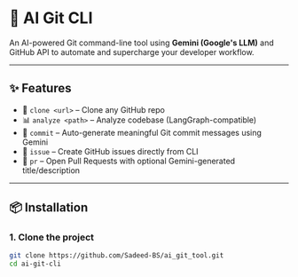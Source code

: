 # 🤖 AI Git CLI

An AI-powered Git command-line tool using **Gemini (Google's LLM)** and GitHub API to automate and supercharge your developer workflow.

---

## ✨ Features

- 🔁 `clone <url>` – Clone any GitHub repo
- 📊 `analyze <path>` – Analyze codebase (LangGraph-compatible)
- 🧠 `commit` – Auto-generate meaningful Git commit messages using Gemini
- 🐞 `issue` – Create GitHub issues directly from CLI
- 🔀 `pr` – Open Pull Requests with optional Gemini-generated title/description

---

## 📦 Installation

### 1. Clone the project

```bash
git clone https://github.com/Sadeed-BS/ai_git_tool.git
cd ai-git-cli
